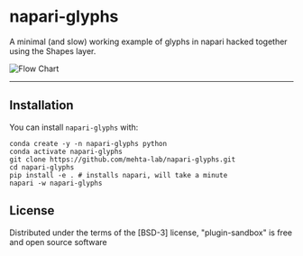 # napari-glyphs

A minimal (and slow) working example of glyphs in napari hacked together using the Shapes layer. 

![Flow Chart](demo.gif)


----------------------------------

## Installation

You can install `napari-glyphs` with:

    conda create -y -n napari-glyphs python
    conda activate napari-glyphs
    git clone https://github.com/mehta-lab/napari-glyphs.git
    cd napari-glyphs
    pip install -e . # installs napari, will take a minute
    napari -w napari-glyphs

## License

Distributed under the terms of the [BSD-3] license,
"plugin-sandbox" is free and open source software
